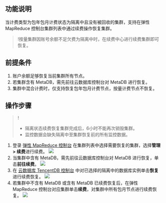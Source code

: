 ## 功能说明
当计费类型为包年包月计费状态为隔离中且没有被回收的集群，支持在弹性 MapReduce 控制台集群列表中通过续费操作恢复集群。
>!按量集群因账号余额不足欠费为隔离中时，在续费中心进行续费集群即可恢复。

## 前提条件
1. 账户余额足够恢复当前集群所有节点。
2. 若集群含有 MetaDB，需先前往云数据库控制台对 MetaDB 进行恢复。
3. 集群中混合计费时，仅支持恢复包年包月计费节点，按量计费节点不恢复。

## 操作步骤
>!
>- 隔离状态续费恢复集群完成后，6小时不能再次销毁集群。
>- 监控数据会缺失隔离中至集群恢复前的所有监控数据。

1. 登录 [弹性 MapReduce 控制台](https://console.cloud.tencent.com/emr) 在集群列表中选择需要恢复的集群，选择**管理 > 续费**进行续费。
![](https://main.qcloudimg.com/raw/39723e8eb81a2d21d5e5e064951ec7c9.png)
2. 当集群中含有 MetaDB，需先前往云数据库控制台对 MetaDB 进行恢复，单击**前往续费**。
 ![](https://main.qcloudimg.com/raw/6d478beabf47c19e791956cee625c8e4.png)
3. 在 [云数据库 TencentDB 控制台](https://console.cloud.tencent.com/cdb) 中对已选择的隔离中的数据库实例单击**恢复**进行续费恢复。
![](https://main.qcloudimg.com/raw/4f066a1860fad1d1865a6a65e90bb5a8.png)
4. 若集群中不含有 MetaDB 或含有 MetaDB 已续费恢复后，在弹性 MapReduce 控制台对应集群单击**续费**，对集群中所有包月节点进行续费恢复。
 ![](https://main.qcloudimg.com/raw/be0b34fa514ef435edafe03e8fdf8f96.png) 



